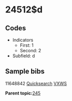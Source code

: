 # 24512$d

## Codes

-   Indicators
    -   First: 1
    -   Second: 2
-   Subfield: d

## Sample bibs

11648842 [Quicksearch](https://search.library.yale.edu/catalog/11648842) [VXWS](http://prodorbis.library.yale.edu:7014/vxws/GetHoldingsService?bibId=11648842)

**Parent topic:**[245](../../tags/245/245.md)

